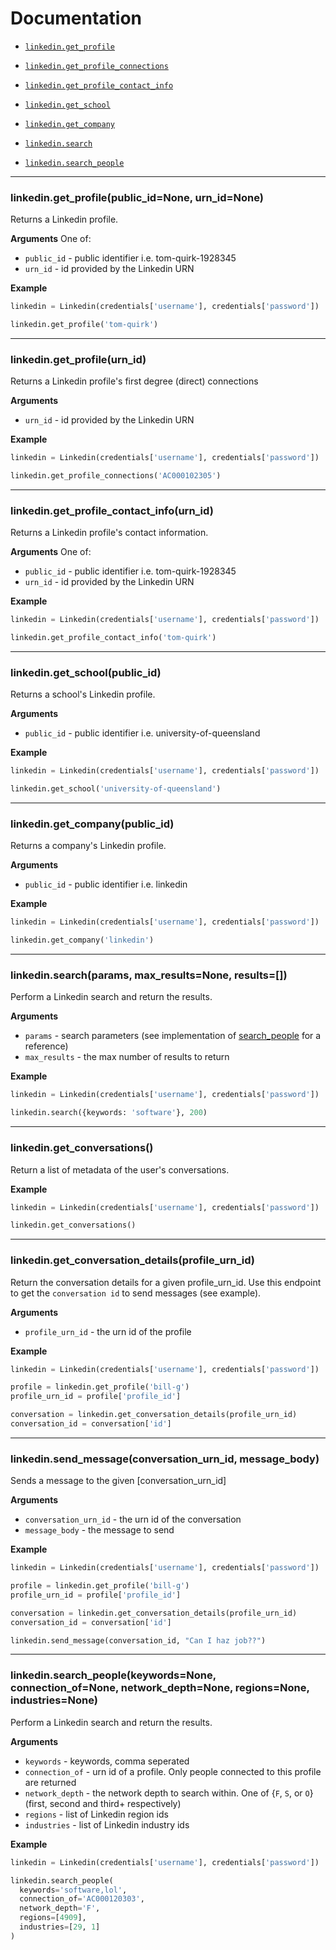 # Documentation

* [`linkedin.get_profile`](#get_profile)
* [`linkedin.get_profile_connections`](#get_profile_connections)
* [`linkedin.get_profile_contact_info`](#get_profile_contact_info)

* [`linkedin.get_school`](#get_school)
* [`linkedin.get_company`](#get_company)

* [`linkedin.search`](#search)
* [`linkedin.search_people`](#search_people)

---------------------------------------

<a name="get_profile"></a>
### linkedin.get_profile(public_id=None, urn_id=None)

Returns a Linkedin profile.

__Arguments__
One of:
* `public_id`<str> - public identifier i.e. tom-quirk-1928345
* `urn_id`<str> - id provided by the Linkedin URN

__Example__

```python
linkedin = Linkedin(credentials['username'], credentials['password'])

linkedin.get_profile('tom-quirk')
```

---------------------------------------

<a name="get_profile_connections"></a>
### linkedin.get_profile(urn_id)

Returns a Linkedin profile's first degree (direct) connections

__Arguments__
* `urn_id`<str> - id provided by the Linkedin URN

__Example__

```python
linkedin = Linkedin(credentials['username'], credentials['password'])

linkedin.get_profile_connections('AC000102305')
```

---------------------------------------

<a name="get_profile_contact_info"></a>
### linkedin.get_profile_contact_info(urn_id)

Returns a Linkedin profile's contact information.

__Arguments__
One of:
* `public_id`<str> - public identifier i.e. tom-quirk-1928345
* `urn_id`<str> - id provided by the Linkedin URN

__Example__

```python
linkedin = Linkedin(credentials['username'], credentials['password'])

linkedin.get_profile_contact_info('tom-quirk')
```

---------------------------------------

<a name="get_school"></a>
### linkedin.get_school(public_id)

Returns a school's Linkedin profile.

__Arguments__
* `public_id`<str> - public identifier i.e. university-of-queensland

__Example__

```python
linkedin = Linkedin(credentials['username'], credentials['password'])

linkedin.get_school('university-of-queensland')
```

---------------------------------------

<a name="get_company"></a>
### linkedin.get_company(public_id)

Returns a company's Linkedin profile.

__Arguments__
* `public_id`<str> - public identifier i.e. linkedin

__Example__

```python
linkedin = Linkedin(credentials['username'], credentials['password'])

linkedin.get_company('linkedin')
```

---------------------------------------

<a name="search"></a>
### linkedin.search(params, max_results=None, results=[])

Perform a Linkedin search and return the results.

__Arguments__
* `params`<dict> - search parameters (see implementation of [search_people](#search_people) for a reference)
* `max_results`<int> - the max number of results to return

__Example__

```python
linkedin = Linkedin(credentials['username'], credentials['password'])

linkedin.search({keywords: 'software'}, 200)
```

---------------------------------------

<a name="get_conversations"></a>
### linkedin.get_conversations()

Return a list of metadata of the user's conversations.

__Example__

```python
linkedin = Linkedin(credentials['username'], credentials['password'])

linkedin.get_conversations()
```

---------------------------------------

<a name="get_conversation_details"></a>
### linkedin.get_conversation_details(profile_urn_id)

Return the conversation details for a given profile_urn_id.
Use this endpoint to get the `conversation id` to send messages (see example).

__Arguments__
* `profile_urn_id`<str> - the urn id of the profile

__Example__

```python
linkedin = Linkedin(credentials['username'], credentials['password'])

profile = linkedin.get_profile('bill-g')
profile_urn_id = profile['profile_id']

conversation = linkedin.get_conversation_details(profile_urn_id)
conversation_id = conversation['id']
```

---------------------------------------

<a name="send_message"></a>
### linkedin.send_message(conversation_urn_id, message_body)

Sends a message to the given [conversation_urn_id]

__Arguments__
* `conversation_urn_id`<str> - the urn id of the conversation
* `message_body`<str> - the message to send

__Example__

```python
linkedin = Linkedin(credentials['username'], credentials['password'])

profile = linkedin.get_profile('bill-g')
profile_urn_id = profile['profile_id']

conversation = linkedin.get_conversation_details(profile_urn_id)
conversation_id = conversation['id']

linkedin.send_message(conversation_id, "Can I haz job??")
```

---------------------------------------

<a name="search_people"></a>
### linkedin.search_people(keywords=None, connection_of=None, network_depth=None, regions=None, industries=None)

Perform a Linkedin search and return the results.

__Arguments__
* `keywords`<str> - keywords, comma seperated
* `connection_of`<str> - urn id of a profile. Only people connected to this profile are returned
* `network_depth`<str> - the network depth to search within. One of {`F`, `S`, or `O`} (first, second and third+ respectively)
* `regions`<list> - list of Linkedin region ids
* `industries`<list> - list of Linkedin industry ids

__Example__

```python
linkedin = Linkedin(credentials['username'], credentials['password'])

linkedin.search_people(
  keywords='software,lol', 
  connection_of='AC000120303',
  network_depth='F',
  regions=[4909],
  industries=[29, 1]
)
```
